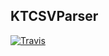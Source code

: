 KTCSVParser
---
[![Travis](https://travis-ci.org/insanoid/KTCSVParser.svg?branch=master)](https://travis-ci.org/insanoid/KTCSVParser.svg?branch=master)
